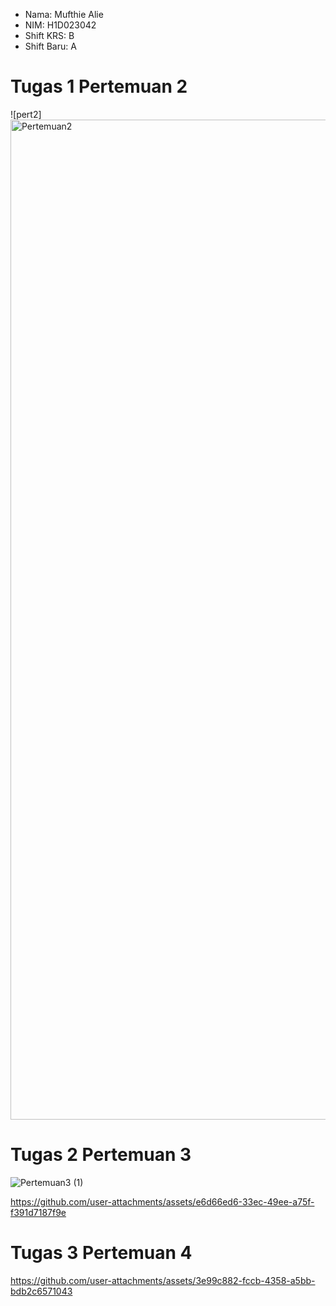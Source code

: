 - Nama: Mufthie Alie
- NIM: H1D023042
- Shift KRS: B
- Shift Baru: A

# Tugas 1 Pertemuan 2
![pert2]<img width="720" height="1600" alt="Pertemuan2" src="https://github.com/user-attachments/assets/ea1d8422-2c10-41e3-9f49-2071e35f86ad" />

# Tugas 2 Pertemuan 3
![Pertemuan3 (1)](https://github.com/user-attachments/assets/ad864f48-c91a-48de-9f4f-92424ce0c5bc)

https://github.com/user-attachments/assets/e6d66ed6-33ec-49ee-a75f-f391d7187f9e

# Tugas 3 Pertemuan 4
https://github.com/user-attachments/assets/3e99c882-fccb-4358-a5bb-bdb2c6571043 
